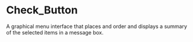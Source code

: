 # Check_Button
A graphical menu interface that places and order and displays a summary of the selected items in a message box.
